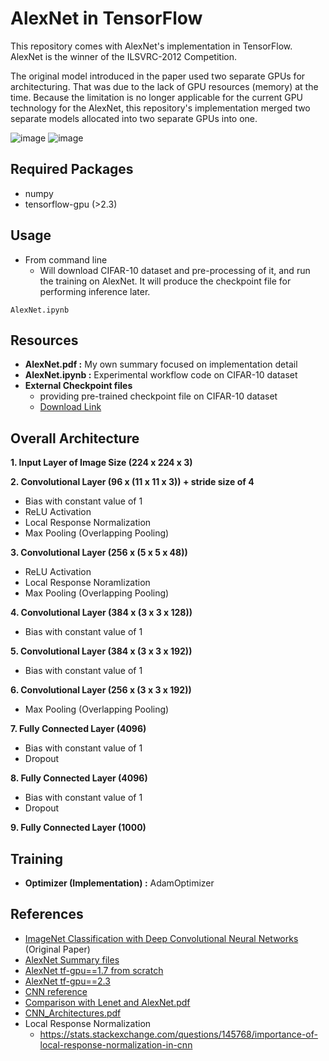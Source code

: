 # AlexNet in TensorFlow

This repository comes with AlexNet's implementation in TensorFlow. AlexNet is the winner of the ILSVRC-2012 Competition. 

The original model introduced in the paper used two separate GPUs for architecturing. That was due to the lack of GPU resources (memory) at the time. Because the limitation is no longer applicable for the current GPU technology for the AlexNet, this repository's implementation merged two separate models allocated into two separate GPUs into one.

![image](https://user-images.githubusercontent.com/76835313/142556269-9016be0a-77bd-48b9-99bf-d5dbe697fc89.png)
![image](https://user-images.githubusercontent.com/76835313/142556275-0ca8fa8f-887e-49db-b419-c79f1eda0b53.png)

## Required Packages
- numpy
- tensorflow-gpu (>2.3)

## Usage
- From command line
  -  Will download CIFAR-10 dataset and pre-processing of it, and run the training on AlexNet. It will produce the checkpoint file for performing inference later.
```shell
AlexNet.ipynb
```

## Resources

- **AlexNet.pdf :** My own summary focused on implementation detail
- **AlexNet.ipynb :** Experimental workflow code on CIFAR-10 dataset
- **External Checkpoint files**
  - providing pre-trained checkpoint file on CIFAR-10 dataset
  - [Download Link](https://drive.google.com/drive/folders/1-bUYAWx6dQ8b5Nw6O_juvZwnNVk-M1Qu?usp=sharing)

## Overall Architecture
**1. Input Layer of Image Size (224 x 224 x 3)**

**2. Convolutional Layer (96 x (11 x 11 x 3)) + stride size of 4**
   - Bias with constant value of 1
   - ReLU Activation
   - Local Response Normalization
   - Max Pooling (Overlapping Pooling)

**3. Convolutional Layer (256 x (5 x 5 x 48))**
   - ReLU Activation
   - Local Response Noramlization
   - Max Pooling (Overlapping Pooling)

**4. Convolutional Layer (384 x (3 x 3 x 128))**
   - Bias with constant value of 1

**5. Convolutional Layer (384 x (3 x 3 x 192))**
   - Bias with constant value of 1

**6. Convolutional Layer (256 x (3 x 3 x 192))**
   - Max Pooling (Overlapping Pooling)

**7. Fully Connected Layer (4096)**
   - Bias with constant value of 1
   - Dropout

**8. Fully Connected Layer (4096)**
   - Bias with constant value of 1
   - Dropout

**9. Fully Connected Layer (1000)**

## Training
- **Optimizer (Implementation) :** AdamOptimizer

## References
- [ImageNet Classification with Deep Convolutional Neural Networks](https://papers.nips.cc/paper/4824-imagenet-classification-with-deep-convolutional-neural-networks.pdf) (Original Paper)
- [AlexNet Summary files](https://github.com/engineerjkk/implementing-Papers/tree/main/02.AlexNet(2012)/AlexNet%20Summary)
- [AlexNet tf-gpu==1.7 from scratch](https://github.com/engineerjkk/implementing-Papers/tree/main/02.AlexNet(2012)/AlexNet%20tf-gpu%3D%3D1.7%20from%20scratch)
- [AlexNet tf-gpu==2.3](https://github.com/engineerjkk/implementing-Papers/tree/main/02.AlexNet(2012)/AlexNet%20tf-gpu%3D%3D2.3)
- [CNN reference](https://github.com/engineerjkk/implementing-Papers/blob/main/02.AlexNet(2012)/High-Performance%20Neural%20Networks%20for%20Visual%20Object%20Classification.pdf)
- [Comparison with Lenet and AlexNet.pdf](https://github.com/engineerjkk/implementing-Papers/blob/main/02.AlexNet(2012)/Comparison%20with%20Lenet%20and%20AlexNet.pdf)
- [CNN_Architectures.pdf](https://github.com/engineerjkk/implementing-Papers/blob/main/02.AlexNet(2012)/CNN_Architectures.pdf)
- Local Response Normalization
  - https://stats.stackexchange.com/questions/145768/importance-of-local-response-normalization-in-cnn
